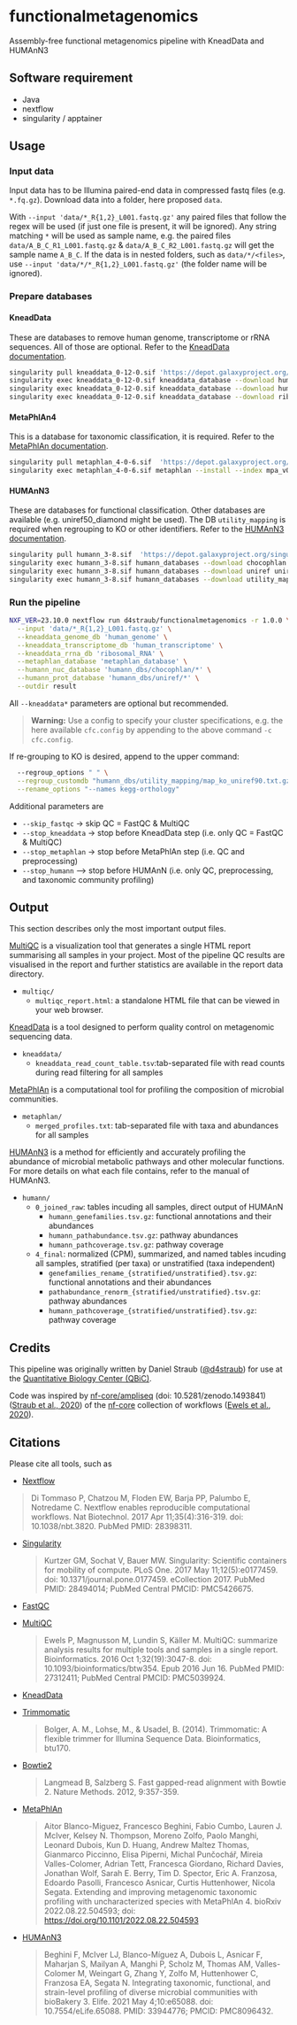 # functionalmetagenomics

Assembly-free functional metagenomics pipeline with KneadData and HUMAnN3

## Software requirement

- Java
- nextflow
- singularity / apptainer

## Usage

### Input data

Input data has to be Illumina paired-end data in compressed fastq files (e.g. `*.fq.gz`).
Download data into a folder, here proposed `data`.

With `--input 'data/*_R{1,2}_L001.fastq.gz'` any paired files that follow the regex will be used (if just one file is present, it will be ignored). Any string matching `*` will be used as sample name, e.g. the paired files `data/A_B_C_R1_L001.fastq.gz` & `data/A_B_C_R2_L001.fastq.gz` will get the sample name `A_B_C`.
If the data is in nested folders, such as `data/*/<files>`, use `--input 'data/*/*_R{1,2}_L001.fastq.gz'` (the folder name will be ignored).

### Prepare databases

#### KneadData

These are databases to remove human genome, transcriptome or rRNA sequences. All of those are optional.
Refer to the [KneadData documentation](https://huttenhower.sph.harvard.edu/kneaddata/).

```bash
singularity pull kneaddata_0-12-0.sif 'https://depot.galaxyproject.org/singularity/kneaddata:0.12.0--pyhdfd78af_1'
singularity exec kneaddata_0-12-0.sif kneaddata_database --download human_genome bowtie2 human_genome
singularity exec kneaddata_0-12-0.sif kneaddata_database --download human_transcriptome bowtie2 human_transcriptome
singularity exec kneaddata_0-12-0.sif kneaddata_database --download ribosomal_RNA bowtie2 ribosomal_RNA
```

#### MetaPhlAn4

This is a database for taxonomic classification, it is required.
Refer to the [MetaPhlAn documentation](https://huttenhower.sph.harvard.edu/metaphlan/).

```bash
singularity pull metaphlan_4-0-6.sif  'https://depot.galaxyproject.org/singularity/metaphlan:4.0.6--pyhca03a8a_0'
singularity exec metaphlan_4-0-6.sif metaphlan --install --index mpa_vOct22_CHOCOPhlAnSGB_202212 --bowtie2db metaphlan_database
```

#### HUMAnN3

These are databases for functional classification. Other databases are available (e.g. uniref50_diamond might be used).
The DB `utility_mapping` is required when regrouping to KO or other identifiers.
Refer to the [HUMAnN3 documentation](https://huttenhower.sph.harvard.edu/humann/).

```bash
singularity pull humann_3-8.sif  'https://depot.galaxyproject.org/singularity/humann:3.8--pyh7cba7a3_0'
singularity exec humann_3-8.sif humann_databases --download chocophlan full humann_dbs --update-config no
singularity exec humann_3-8.sif humann_databases --download uniref uniref90_diamond humann_dbs --update-config no
singularity exec humann_3-8.sif humann_databases --download utility_mapping full humann_dbs --update-config no
```

### Run the pipeline

```bash
NXF_VER=23.10.0 nextflow run d4straub/functionalmetagenomics -r 1.0.0 \
  --input 'data/*_R{1,2}_L001.fastq.gz' \
  --kneaddata_genome_db 'human_genome' \
  --kneaddata_transcriptome_db 'human_transcriptome' \
  --kneaddata_rrna_db 'ribosomal_RNA' \
  --metaphlan_database 'metaphlan_database' \
  --humann_nuc_database 'humann_dbs/chocophlan/*' \
  --humann_prot_database 'humann_dbs/uniref/*' \
  --outdir result
```

All `--kneaddata*` parameters are optional but recommended.

> **Warning:**
> Use a config to specify your cluster specifications, e.g. the here available `cfc.config` by appending to the above command `-c cfc.config`.

If re-grouping to KO is desired, append to the upper command:

```bash
  --regroup_options " " \
  --regroup_customdb "humann_dbs/utility_mapping/map_ko_uniref90.txt.gz" \
  --rename_options "--names kegg-orthology"
```

Additional parameters are
- `--skip_fastqc` -> skip QC = FastQC & MultiQC
- `--stop_kneaddata` -> stop before KneadData step (i.e. only QC = FastQC & MultiQC)
- `--stop_metaphlan` -> stop before MetaPhlAn step (i.e. QC and preprocessing)
- `--stop_humann` --> stop before HUMAnN (i.e. only QC, preprocessing, and taxonomic community profiling)

## Output

This section describes only the most important output files.

[MultiQC](http://multiqc.info) is a visualization tool that generates a single HTML report summarising all samples in your project. Most of the pipeline QC results are visualised in the report and further statistics are available in the report data directory.

- `multiqc/`
  - `multiqc_report.html`: a standalone HTML file that can be viewed in your web browser.

[KneadData](https://huttenhower.sph.harvard.edu/kneaddata/) is a tool designed to perform quality control on metagenomic sequencing data.

- `kneaddata/`
  - `kneaddata_read_count_table.tsv`:tab-separated file with read counts during read filtering for all samples
 
[MetaPhlAn](https://huttenhower.sph.harvard.edu/metaphlan/) is a computational tool for profiling the composition of microbial communities.

- `metaphlan/`
  - `merged_profiles.txt`: tab-separated file with taxa and abundances for all samples

[HUMAnN3](https://huttenhower.sph.harvard.edu/humann/) is a method for efficiently and accurately profiling the abundance of microbial metabolic pathways and other molecular functions. For more details on what each file contains, refer to the manual of HUMAnN3.

- `humann/`
  - `0_joined_raw`: tables incuding all samples, direct output of HUMAnN
    - `humann_genefamilies.tsv.gz`: functional annotations and their abundances
    - `humann_pathabundance.tsv.gz`: pathway abundances
    - `humann_pathcoverage.tsv.gz`: pathway coverage
  - `4_final`: normalized (CPM), summarized, and named tables incuding all samples, stratified (per taxa) or unstratified (taxa independent)
    - `genefamilies_rename_{stratified/unstratified}.tsv.gz`: functional annotations and their abundances
    - `pathabundance_renorm_{stratified/unstratified}.tsv.gz`: pathway abundances
    - `humann_pathcoverage_{stratified/unstratified}.tsv.gz`: pathway coverage

## Credits

This pipeline was originally written by Daniel Straub ([@d4straub](https://github.com/d4straub)) for use at the [Quantitative Biology Center (QBiC)](http://www.qbic.life).

Code was inspired by [nf-core/ampliseq](https://nf-co.re/ampliseq) (doi: 10.5281/zenodo.1493841) ([Straub et al., 2020](https://doi.org/10.3389/fmicb.2020.550420)) of the [nf-core](https://nf-co.re) collection of workflows ([Ewels et al., 2020](https://dx.doi.org/10.1038/s41587-020-0439-x)).

## Citations

Please cite all tools, such as

- [Nextflow](https://pubmed.ncbi.nlm.nih.gov/28398311/)
> Di Tommaso P, Chatzou M, Floden EW, Barja PP, Palumbo E, Notredame C. Nextflow enables reproducible computational workflows. Nat Biotechnol. 2017 Apr 11;35(4):316-319. doi: 10.1038/nbt.3820. PubMed PMID: 28398311.

- [Singularity](https://pubmed.ncbi.nlm.nih.gov/28494014/)
  > Kurtzer GM, Sochat V, Bauer MW. Singularity: Scientific containers for mobility of compute. PLoS One. 2017 May 11;12(5):e0177459. doi: 10.1371/journal.pone.0177459. eCollection 2017. PubMed PMID: 28494014; PubMed Central PMCID: PMC5426675.

- [FastQC](https://www.bioinformatics.babraham.ac.uk/projects/fastqc/)

- [MultiQC](https://pubmed.ncbi.nlm.nih.gov/27312411/)
  > Ewels P, Magnusson M, Lundin S, Käller M. MultiQC: summarize analysis results for multiple tools and samples in a single report. Bioinformatics. 2016 Oct 1;32(19):3047-8. doi: 10.1093/bioinformatics/btw354. Epub 2016 Jun 16. PubMed PMID: 27312411; PubMed Central PMCID: PMC5039924.

- [KneadData](https://huttenhower.sph.harvard.edu/kneaddata/)

- [Trimmomatic](http://www.usadellab.org/cms/?page=trimmomatic)
  > Bolger, A. M., Lohse, M., & Usadel, B. (2014). Trimmomatic: A flexible trimmer for Illumina Sequence Data. Bioinformatics, btu170.

- [Bowtie2](https://bowtie-bio.sourceforge.net/bowtie2/faq.shtml)
  > Langmead B, Salzberg S. Fast gapped-read alignment with Bowtie 2. Nature Methods. 2012, 9:357-359.

- [MetaPhlAn](https://huttenhower.sph.harvard.edu/metaphlan/)
  > Aitor Blanco-Miguez, Francesco Beghini, Fabio Cumbo, Lauren J. McIver, Kelsey N. Thompson, Moreno Zolfo, Paolo Manghi, Leonard Dubois, Kun D. Huang, Andrew Maltez Thomas, Gianmarco Piccinno, Elisa Piperni, Michal Punčochář, Mireia Valles-Colomer, Adrian Tett, Francesca Giordano, Richard Davies, Jonathan Wolf, Sarah E. Berry, Tim D. Spector, Eric A. Franzosa, Edoardo Pasolli, Francesco Asnicar, Curtis Huttenhower, Nicola Segata. Extending and improving metagenomic taxonomic profiling with uncharacterized species with MetaPhlAn 4. bioRxiv 2022.08.22.504593; doi: https://doi.org/10.1101/2022.08.22.504593 

- [HUMAnN3](https://huttenhower.sph.harvard.edu/humann/)
  > Beghini F, McIver LJ, Blanco-Míguez A, Dubois L, Asnicar F, Maharjan S, Mailyan A, Manghi P, Scholz M, Thomas AM, Valles-Colomer M, Weingart G, Zhang Y, Zolfo M, Huttenhower C, Franzosa EA, Segata N. Integrating taxonomic, functional, and strain-level profiling of diverse microbial communities with bioBakery 3. Elife. 2021 May 4;10:e65088. doi: 10.7554/eLife.65088. PMID: 33944776; PMCID: PMC8096432.
